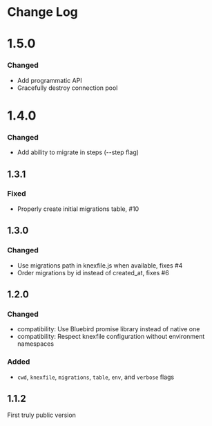 # Change Log

# 1.5.0

### Changed

- Add programmatic API
- Gracefully destroy connection pool

# 1.4.0

### Changed

- Add ability to migrate in steps (--step flag)

## 1.3.1

### Fixed

- Properly create initial migrations table, #10

## 1.3.0

### Changed

- Use migrations path in knexfile.js when available, fixes #4
- Order migrations by id instead of created_at, fixes #6

## 1.2.0

### Changed

- compatibility: Use Bluebird promise library instead of native one
- compatibility: Respect knexfile configuration without environment namespaces

### Added

- `cwd`, `knexfile`, `migrations`, `table`, `env`, and `verbose` flags

## 1.1.2

First truly public version
